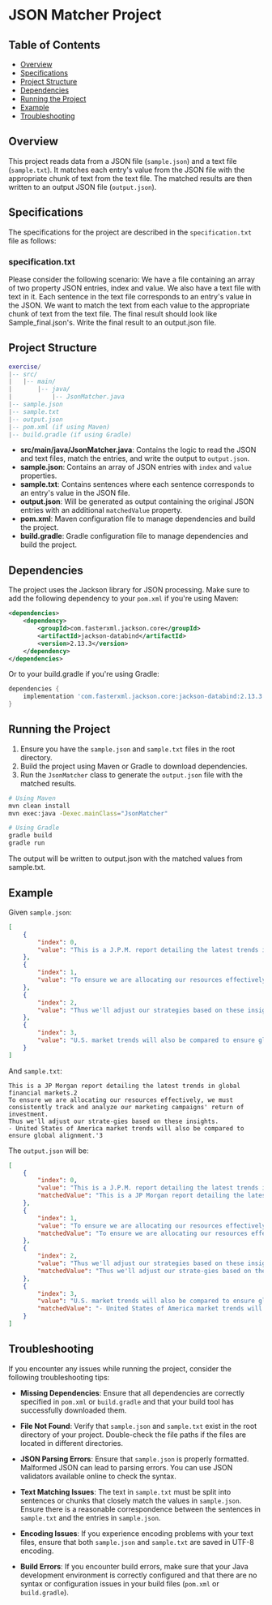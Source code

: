 # JSON Matcher Project

## Table of Contents

- [Overview](#overview)
- [Specifications](#specifications)
- [Project Structure](#project-structure)
- [Dependencies](#dependencies)
- [Running the Project](#running-the-project)
- [Example](#example)
- [Troubleshooting](#troubleshooting)

## Overview

This project reads data from a JSON file (`sample.json`) and a text file (`sample.txt`). It matches each entry's value from the JSON file with the appropriate chunk of text from the text file. The matched results are then written to an output JSON file (`output.json`).


## Specifications

The specifications for the project are described in the `specification.txt` file as follows:


### specification.txt

Please consider the following scenario:
We have a file containing an array of two property JSON entries, index and value.
We also have a text file with text in it.
Each sentence in the text file corresponds to an entry's value in the JSON.
We want to match the text from each value to the appropriate chunk of text from the text file. The final result should look like Sample_final.json's.
Write the final result to an output.json file.


## Project Structure

```lua
exercise/
|-- src/
|   |-- main/
|       |-- java/
|           |-- JsonMatcher.java
|-- sample.json
|-- sample.txt
|-- output.json
|-- pom.xml (if using Maven)
|-- build.gradle (if using Gradle)
```

- **src/main/java/JsonMatcher.java**: Contains the logic to read the JSON and text files, match the entries, and write the output to `output.json`.
- **sample.json**: Contains an array of JSON entries with `index` and `value` properties.
- **sample.txt**: Contains sentences where each sentence corresponds to an entry's value in the JSON file.
- **output.json**: Will be generated as output containing the original JSON entries with an additional `matchedValue` property.
- **pom.xml**: Maven configuration file to manage dependencies and build the project.
- **build.gradle**: Gradle configuration file to manage dependencies and build the project.


## Dependencies

The project uses the Jackson library for JSON processing. Make sure to add the following dependency to your `pom.xml` if you're using Maven:

```xml
<dependencies>
    <dependency>
        <groupId>com.fasterxml.jackson.core</groupId>
        <artifactId>jackson-databind</artifactId>
        <version>2.13.3</version>
    </dependency>
</dependencies>
```

Or to your build.gradle if you're using Gradle:

```groovy
dependencies {
    implementation 'com.fasterxml.jackson.core:jackson-databind:2.13.3'
}
```

## Running the Project

1. Ensure you have the `sample.json` and `sample.txt` files in the root directory.
2. Build the project using Maven or Gradle to download dependencies.
3. Run the `JsonMatcher` class to generate the `output.json` file with the matched results.

```sh
# Using Maven
mvn clean install
mvn exec:java -Dexec.mainClass="JsonMatcher"

# Using Gradle
gradle build
gradle run
```

The output will be written to output.json with the matched values from sample.txt.

## Example

Given `sample.json`:

```json
[
    {
        "index": 0,
        "value": "This is a J.P.M. report detailing the latest trends in global financial markets."
    },
    {
        "index": 1,
        "value": "To ensure we are allocating our resources effectively, we must consistently track and analyze our marketing campaigns' ROI."
    },
    {
        "index": 2,
        "value": "Thus we'll adjust our strategies based on these insights."
    },
    {
        "index": 3,
        "value": "U.S. market trends will also be compared to ensure global alignment."
    }
]
```

And `sample.txt`:

```
This is a JP Morgan report detailing the latest trends in global financial markets.2
To ensure we are allocating our resources effectively, we must consistently track and analyze our marketing campaigns' return of investment.
Thus we'll adjust our strate-gies based on these insights.
- United States of America market trends will also be compared to ensure global alignment.'3
```

The `output.json` will be:

```json
[
    {
        "index": 0,
        "value": "This is a J.P.M. report detailing the latest trends in global financial markets.",
        "matchedValue": "This is a JP Morgan report detailing the latest trends in global financial markets.2"
    },
    {
        "index": 1,
        "value": "To ensure we are allocating our resources effectively, we must consistently track and analyze our marketing campaigns' ROI.",
        "matchedValue": "To ensure we are allocating our resources effectively, we must consistently track and analyze our marketing campaigns' return of investment."
    },
    {
        "index": 2,
        "value": "Thus we'll adjust our strategies based on these insights.",
        "matchedValue": "Thus we'll adjust our strate-gies based on these insights."
    },
    {
        "index": 3,
        "value": "U.S. market trends will also be compared to ensure global alignment.",
        "matchedValue": "- United States of America market trends will also be compared to ensure global alignment.'3"
    }
]
```

## Troubleshooting

If you encounter any issues while running the project, consider the following troubleshooting tips:

- **Missing Dependencies**: Ensure that all dependencies are correctly specified in `pom.xml` or `build.gradle` and that your build tool has successfully downloaded them.

- **File Not Found**: Verify that `sample.json` and `sample.txt` exist in the root directory of your project. Double-check the file paths if the files are located in different directories.

- **JSON Parsing Errors**: Ensure that `sample.json` is properly formatted. Malformed JSON can lead to parsing errors. You can use JSON validators available online to check the syntax.

- **Text Matching Issues**: The text in `sample.txt` must be split into sentences or chunks that closely match the values in `sample.json`. Ensure there is a reasonable correspondence between the sentences in `sample.txt` and the entries in `sample.json`.

- **Encoding Issues**: If you experience encoding problems with your text files, ensure that both `sample.json` and `sample.txt` are saved in UTF-8 encoding.

- **Build Errors**: If you encounter build errors, make sure that your Java development environment is correctly configured and that there are no syntax or configuration issues in your build files (`pom.xml` or `build.gradle`).
